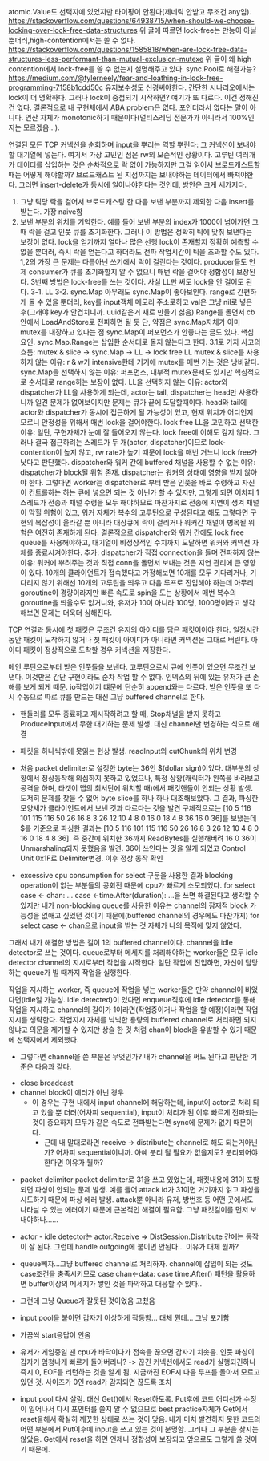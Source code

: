 atomic.Value도 선택지에 있었지만 타이핑이 안된다(제네릭 안받고 무조건 any임).
https://stackoverflow.com/questions/64938715/when-should-we-choose-locking-over-lock-free-data-structures
위 글에 따르면 lock-free는 만능이 아닐뿐더러,high-contention에서는 쓸 수 없다.
https://stackoverflow.com/questions/1585818/when-are-lock-free-data-structures-less-performant-than-mutual-exclusion-mutexe
위 글이 왜 high contention에서 lock-free를 쓸 수 없는지 설명해주고 있다. sync.Pool로 해결가능?
https://medium.com/@tylerneely/fear-and-loathing-in-lock-free-programming-7158b1cdd50c
유지보수성도 신경써야한다. 간단한 시나리오에서는 lock이 더 명확하다. 그러나 lock이 중첩되기 시작하면? 얘기가 또 다르다. 이건 정해진 건 없다.
결론적으로 내 구현체에서 ABA problem은 없다. 포인터라서 없다는 말이 아니다. 연산 자체가 monotonic하기 때문이다(멀티스레딩 전문가가 아니라서 100%인지는 모르겠음...).


연결된 모든 TCP 커넥션을 순회하며 input을 뿌리는 역할
뿌린다: 그 커넥션이 보내야 할 대기열에 넣는다.
여기서 가장 고민인 점은 rw의 모순적인 상황이다.
고루틴 여러개가 데이터를 삽입하는 것은 순차적으로 락 없이 가능하지만
그걸 읽어서 브로드캐스트할 때는 어떻게 해야할까?
브로드캐스트 된 지점까지는 보내야하는 데이터에서 빠져야한다.
그러면 insert-delete가 동시에 일어나야한다는 것인데, 방안은 크게 세가지다.
1. 그냥 틱당 락을 걸어서 브로드캐스팅 한 다음 보낸 부분까지 제외한 다음 insert를 받는다. 가장 naive함
2. 보낸 부분의 위치를 기억한다. 예를 들어 보낸 부분의 index가 1000이 넘어가면 그때 락을 걸고 인풋 큐를 초기화한다. 그러나 이 방법은 정확히 틱에 맞춰 보낸다는 보장이 없다.
lock을 얻기까지 얼마나 많은 선행 lock이 존재할지 정확히 예측할 수 없을 뿐더러, 즉시 락을 얻는다고 하더라도 전파 작업시간이 틱을 초과할 수도 있다.
1,2의 가장 큰 문제는 다름아닌 쓰기에서 락이 걸린다는 것이다. producer들도 언제 consumer가 큐를 초기화할지 알 수 없으니 매번 락을 걸어야 정합성이 보장된다.
3번째 방법은 lock-free를 쓰는 것이다. 사실 LL만 써도 lock을 안 걸어도 된다.
3-1. LL
3-2. sync.Map
아무래도 sync.Map이 좋아보인다. range로 간편하게 돌 수 있을 뿐더러, key를 input객체 메모리 주소로하고 val은 그냥 nil로 넣은 후(그래야 key가 안겹치니까. uuid같은거 새로 만들기 싫음)
Range를 돌면서 cb안에서 LoadAndStore로 전파하면 될 듯
단, 약점은 sync.Map자체가 이미 mutex를 내장하고 있다는 점
sync.Map이 퍼포먼스가 안좋다는 글도 있다.
핵심 요인. sync.Map.Range는 삽입한 순서대로 돌지 않는다고 한다.
3.1로 가자
사고의 흐름: mutex & slice -> sync.Map -> LL -> lock free LL
mutex & slice를 사용하지 않는 이유: r & w가 intensive한데 거기에 mutex를 매번 거는 것은 낭비같다.
sync.Map을 선택하지 않는 이유: 퍼포먼스, 내부적 mutex문제도 있지만 핵심적으로 순서대로 range하는 보장이 없다.
LL을 선택하지 않는 이유: actor와 dispatcher가 LL을 사용하게 되는데, actor는 tail, dispatcher는 head만 사용하니까 일견 문제가 없어보이지만
문제는 큐가 끝에 도달할때이다. head와 tail에 actor와 dispatcher가 동시에 접근하게 될 가능성이 있고, 현재 위치가 어디인지 모르니 안정성을 위해서 매번 lock을 걸어야한다.
lock free LL을 고민하고 선택한 이유: 일단, 구현자체가 눈에 잘 들어오지 않는다. lock free에 이해도 깊지 않다.
그러나 결국 접근하려는 스레드가 두 개(actor, dispatcher)이므로 lock-contention이 높지 않고, rw rate가 높기 때문에 lock을 매번 거느니 lock free가 낫다고 판단했다.
dispatcher와 워커 간에 buffered 채널을 사용할 수 없는 이유: dispatcher가 block될 위험 존재. dispatcher는 워커의 상태에 영향을 받지 않아야 한다.
그렇다면 worker는 dispatcher로 부터 받은 인풋을 바로 수령하고 자신이 컨트롤하는 하는 큐에 넣으면 되는 것 아닌가 할 수 있지만,
그렇게 되면 어차피 1스레드가 전송과 채널 수령을 모두 해야하므로 마찬가지로 전송에 지연이 생겨 채널이 막힐 위험이 있고,
워커 자체가 복수의 고루틴으로 구성된다고 해도 그렇다면 구현의 복잡성이 올라갈 뿐 아니라 대상큐에 락이 걸리거나 워커간 채널이 병목될 위험은 여전히 존재하게 된다.
결론적으로 dispatcher와 워커 간에도 lock free queue를 사용해야하고, 대기열이 비정상적인 수치까지 도달하면 워커와 커넥션 자체를 종료시켜야한다.
추가: dispatcher가 직접 connection을 돌며 전파하지 않는이유: 워커에 뿌려주는 것과 직접 conn을 돌면서 보내는 것은 지연 관리에 큰 영향이 있다.
10개의 클라이언트가 접속했다고 가정해보면 10개를 모두 기다리거나,
기다리지 않기 위해선 10개의 고루틴을 띄우고 다음 루프로 진입해야 하는데 아무리 goroutine이 경량이라지만
빠른 속도로 spin을 도는 상황에서 매번 복수의 goroutine을 띄울수도 없거니와,
유저가 10이 아니라 100명, 1000명이라고 생각해보면 문제는 더욱더 심해진다.

TCP 연결과 동시에 첫 패킷은 무조건 유저의 아이디를 담은 패킷이어야 한다.
일정시간 동안 패킷이 도착하지 않거나 첫 패킷이 아이디가 아니라면 커넥션은 그대로 버린다.
아이디 패킷이 정상적으로 도착할 경우 커넥션을 저장한다.

메인 루틴으로부터 받은 인풋들을 보낸다. 고루틴으로서 큐에 인풋이 있으면 무조건 보낸다.
이것만은 간단 구현이라도 순차 작업 할 수 없다. 인덱스의 뒤에 있는 유저가 큰 손해를 보게 되게 때문.
io작업이기 떄문에 단순히 append와는 다르다.
받은 인풋을 또 다시 수동으로 따로 큐를 만드는 대신 그냥 buffered channel로 한다.

* 핸들러를 모두 종료하고 재시작하려고 할 때, Stop채널을 받지 못하고 ProduceInput에서 무한 대기하는 문제 발생. 대신 channel만 변경하는 식으로 해결

* 패킷을 하나씩밖에 못읽는 현상 발생. readInput와 cutChunk의 위치 변경

* 처음 packet delimiter로 설정한 byte는 36인 $(dollar sign)이었다. 대부분의 상황에서 정상동작해 의심하지 못하고 있었으나, 특정 상황(캐릭터가 왼쪽을 바라보고 공격을 하며, 타겟이 맵의 최서단에 위치할 때)에서 패킷핸들이 안되는 상황 발생. 도저히 문제를 찾을 수 없어 byte slice를 하나 하나 대조해보았다. 그 결과, 파싱한 모양새가 클라이언트에서 보낸 것과 다르다는 것을 발견
구체적으로는 [10 5 116 101 115 116 50 26 16 8 3 26 12 10 4 8 0 16 0 18 4 8 36 16 0 36]를 보냈는데 $를 기준으로 파싱한 결과는 [10 5 116 101 115 116 50 26 16 8 3 26 12 10 4 8 0 16 0 18 4 8 36]. 즉 중간에 위치한 36까지 ReadBytes를 실행해버려  16 0 36이 Unmarshaling되지 못했음을 발견. 36이 쓰인다는 것을 알게 되었고 Control Unit 0x1F로 Delimiter변경. 이후 정상 동작 확인

* excessive cpu consumption
for select 구문을 사용한 결과 blocking operation이 없는 부분들의 공회전 때문에 cpu가 빠르게 소모되었다.
for select case <- chan: ... case <-time.After(duration): ...을 쓰면 해결된다고 생각할 수 있지만
내가 non-blocking queue를 사용한 이유는 channel의 잠재적 block 가능성을 없애고 싶었던 것이기 때문에(buffered channel의 경우에도 마찬가지) for select case <- chan으로 input을 받는 것 자체가 나의 목적에 맞지 않았다.

그래서 내가 해결한 방법은 길이 1의 buffered channel이다. channel을 idle detector로 쓰는 것이다.
queue로부터 메세지를 처리해야하는 worker들은 모두 idle detector channel의 지시로부터 작업을 시작한다.
일단 작업에 진입하면, 자신이 담당하는 queue가 빌 때까지 작업을 실행한다.

작업을 지시하는 worker, 즉 queue에 작업을 넣는 worker들은 만약 channel이 비었다면(idle일 가능성. idle detected)이 있다면 enqueue직후에 idle detector를 통해 작업을 지시하고 channel의 길이가 1이라면(작업중이거나 작업을 할 예정)이라면
작업 지시를 생략한다. 작업지시 자체를 넉넉한 용량의 buffered channel로 처리하면 되지 않냐고 의문을 제기할 수 있지만 상술 한 것 처럼 chan이 block을 유발할 수 있기 때문에 선택지에서 제외했다.

* 그렇다면 channel을 쓴 부분은 무엇인가?
내가 channel을 써도 된다고 판단한 기준은 다음과 같다.
- close broadcast
- channel block이 에러가 아닌 경우
  - 이 경우는 구현 내에서 input channel에 해당하는데, input이 actor로 처리 되고 있을 뿐 더러(어차피 sequential), input이 처리가 된 이후 빠르게 전파되는 것이 중요하지 모두가 같은 속도로 전파받는다면 sync에 문제가 없기 때문이다.
    - 근데 내 말대로라면 receive -> distribute는 channel로 해도 되는거아닌가? 어차피 sequential이니까. 아예 분리 될 필요가 없을지도? 분리되어야 한다면 이유가 뭘까?
  

* packet delimiter
packet delimiter로 31을 쓰고 있었는데, 패킷내용에 31이 포함되면 파싱이 안되는 문제 발생. 예를 들어 attack id가 31이면 거기까지 읽고 파싱을 시도하기 때문에 파싱 에러 발생. attack뿐 아니라 유저, 방번호 등 어떤 곳에서도 나타날 수 있는 에러이기 때문에 근본적인 해결이 필요함. 그냥 패킷길이를 먼저 보내야하나......

* actor - idle detector는 actor.Receive => DistSession.Distribute 간에는 동작이 잘 된다. 그런데 handle outgoing에 붙이면 안된다... 이유가 대체 뭘까? 
* queue빼자...그냥 buffered channel로 처리하자. channel에 삽입이 되는 것도 case조건을 충족시키므로 case chan<-data: case time.After() 패턴을 활용하면 buffer이상의 메세지가 쌓인 것을 파악하고 대응할 수 있다..
* 그런데 그냥 Queue가 잘못된 것이었음 고쳤음

* input pool을 붙이면 갑자기 이상하게 작동함... 대체 뭔데... 그냥 포기함
* 가끔씩 start응답이 안옴
* 유저가 게임중일 땐 cpu가 바닥이다가 접속을 끊으면 갑자기 치솟음. 인풋 파싱이 갑자기 엄청나게 빠르게 돌아버리나? -> 끊긴 커넥션에서도 read가 실행되긴하나 즉시 0, EOF를 리턴하는 것을 알게 됨. 지금까진 EOF시 다음 루프를 돌아서 모르고 있던 것. 사이즈가 0인 read가 감지되면 끊도록 조치
* input pool 다시 살림. 대신 Get()에서 Reset하도록. Put후에 코드 어디선가 수정이 일어나서 다시 포인터를 쓸지 알 수 없으므로 best practice자체가 Get에서 reset을해서 확실히 깨끗한 상태로 쓰는 것이 맞음. 내가 미처 발견하지 못한 코드의 어떤 부분에서 Put이후에 input을 쓰고 있는 것이 분명함. 그러나 그 부분을 찾지는 않았음. Get에서 reset을 하면 언제나 정합성이 보장되고 앞으로도 그렇게 쓸 것이기 때문에.